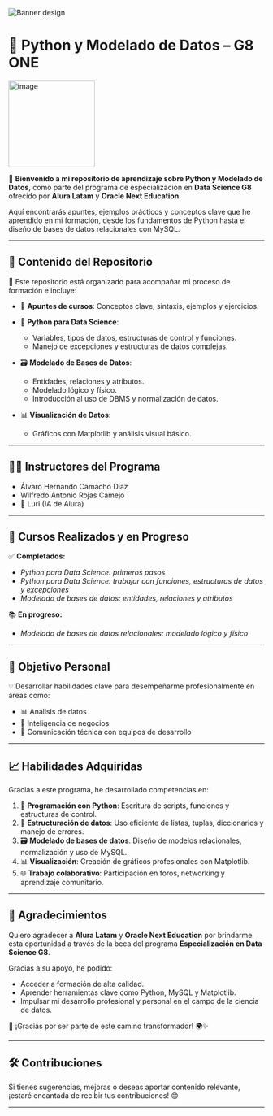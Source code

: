 ![Banner design](https://github.com/user-attachments/assets/b292d82b-d88f-41cd-a343-64d421f953ab)
# 🐍 Python y Modelado de Datos – G8 ONE

<img width="170" alt="image" src="https://github.com/user-attachments/assets/8422903a-e29d-4dfc-b449-456d117b802f" />

🚀 **Bienvenido a mi repositorio de aprendizaje sobre Python y Modelado de Datos**, como parte del programa de especialización en **Data Science G8** ofrecido por **Alura Latam** y **Oracle Next Education**.

Aquí encontrarás apuntes, ejemplos prácticos y conceptos clave que he aprendido en mi formación, desde los fundamentos de Python hasta el diseño de bases de datos relacionales con MySQL.

---

## 🧠 **Contenido del Repositorio**

📁 Este repositorio está organizado para acompañar mi proceso de formación e incluye:

* 📝 **Apuntes de cursos**: Conceptos clave, sintaxis, ejemplos y ejercicios.
* 🐍 **Python para Data Science**:

  * Variables, tipos de datos, estructuras de control y funciones.
  * Manejo de excepciones y estructuras de datos complejas.
* 🗃️ **Modelado de Bases de Datos**:

  * Entidades, relaciones y atributos.
  * Modelado lógico y físico.
  * Introducción al uso de DBMS y normalización de datos.
* 📊 **Visualización de Datos**:

  * Gráficos con Matplotlib y análisis visual básico.

---

## 👨‍🏫 **Instructores del Programa**

* Álvaro Hernando Camacho Díaz
* Wilfredo Antonio Rojas Camejo
* 🤖 Luri (IA de Alura)

---

## 📘 **Cursos Realizados y en Progreso**

✅ **Completados:**

* *Python para Data Science: primeros pasos*
* *Python para Data Science: trabajar con funciones, estructuras de datos y excepciones*
* *Modelado de bases de datos: entidades, relaciones y atributos*

📚 **En progreso:**

* *Modelado de bases de datos relacionales: modelado lógico y físico*

---

## 🎯 **Objetivo Personal**

💡 Desarrollar habilidades clave para desempeñarme profesionalmente en áreas como:

* 📊 Análisis de datos
* 💼 Inteligencia de negocios
* 🤝 Comunicación técnica con equipos de desarrollo

---

## 📈 **Habilidades Adquiridas**

Gracias a este programa, he desarrollado competencias en:

1. 🐍 **Programación con Python**: Escritura de scripts, funciones y estructuras de control.
2. 🧩 **Estructuración de datos**: Uso eficiente de listas, tuplas, diccionarios y manejo de errores.
3. 🗃️ **Modelado de bases de datos**: Diseño de modelos relacionales, normalización y uso de MySQL.
4. 📊 **Visualización**: Creación de gráficos profesionales con Matplotlib.
5. 🌐 **Trabajo colaborativo**: Participación en foros, networking y aprendizaje comunitario.

---

## 🙏 **Agradecimientos**

Quiero agradecer a **Alura Latam** y **Oracle Next Education** por brindarme esta oportunidad a través de la beca del programa **Especialización en Data Science G8**.

Gracias a su apoyo, he podido:

* Acceder a formación de alta calidad.
* Aprender herramientas clave como Python, MySQL y Matplotlib.
* Impulsar mi desarrollo profesional y personal en el campo de la ciencia de datos.

🌟 ¡Gracias por ser parte de este camino transformador! 🌍✨

---

## 🛠️ **Contribuciones**

Si tienes sugerencias, mejoras o deseas aportar contenido relevante, ¡estaré encantada de recibir tus contribuciones! 😊

---
